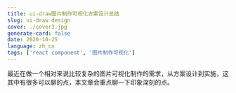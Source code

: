 ```yaml
---
title: ui-draw图片制作可视化方案设计总结
slug: ui-draw design
cover: ./cover3.jpg
generate-card: false
date: 2020-10-25
language: zh_cn
tags: ['react component', '图片制作可视化']
---
```

最近在做一个相对来说比较复杂的图片可视化制作的需求，从方案设计到实施，这其中有很多可以聊的点，本文章会重点聊一下印象深刻的点。